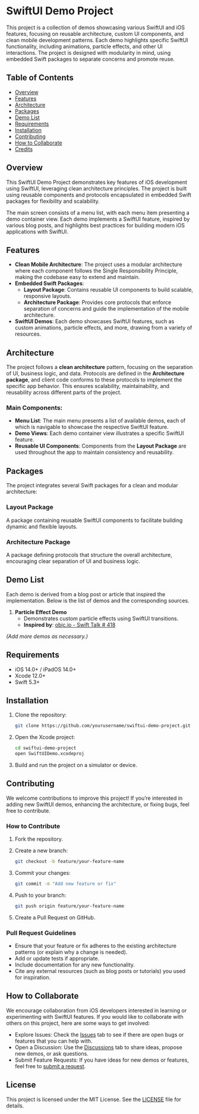 # SwiftUI Demo Project

This project is a collection of demos showcasing various SwiftUI and iOS features, focusing on reusable architecture, custom UI components, and clean mobile development patterns. Each demo highlights specific SwiftUI functionality, including animations, particle effects, and other UI interactions. The project is designed with modularity in mind, using embedded Swift packages to separate concerns and promote reuse.

## Table of Contents
- [Overview](#overview)
- [Features](#features)
- [Architecture](#architecture)
- [Packages](#packages)
- [Demo List](#demo-list)
- [Requirements](#requirements)
- [Installation](#installation)
- [Contributing](#contributing)
- [How to Collaborate](#how-to-collaborate)
- [Credits](#credits)

## Overview

This SwiftUI Demo Project demonstrates key features of iOS development using SwiftUI, leveraging clean architecture principles. The project is built using reusable components and protocols encapsulated in embedded Swift packages for flexibility and scalability.

The main screen consists of a menu list, with each menu item presenting a demo container view. Each demo implements a SwiftUI feature, inspired by various blog posts, and highlights best practices for building modern iOS applications with SwiftUI.

## Features

- **Clean Mobile Architecture**: The project uses a modular architecture where each component follows the Single Responsibility Principle, making the codebase easy to extend and maintain.
- **Embedded Swift Packages**:
  - **Layout Package**: Contains reusable UI components to build scalable, responsive layouts.
  - **Architecture Package**: Provides core protocols that enforce separation of concerns and guide the implementation of the mobile architecture.
- **SwiftUI Demos**: Each demo showcases SwiftUI features, such as custom animations, particle effects, and more, drawing from a variety of resources.

## Architecture

The project follows a **clean architecture** pattern, focusing on the separation of UI, business logic, and data. Protocols are defined in the **Architecture package**, and client code conforms to these protocols to implement the specific app behavior. This ensures scalability, maintainability, and reusability across different parts of the project.

### Main Components:
- **Menu List**: The main menu presents a list of available demos, each of which is navigable to showcase the respective SwiftUI feature.
- **Demo Views**: Each demo container view illustrates a specific SwiftUI feature.
- **Reusable UI Components**: Components from the **Layout Package** are used throughout the app to maintain consistency and reusability.

## Packages

The project integrates several Swift packages for a clean and modular architecture:

### Layout Package
A package containing reusable SwiftUI components to facilitate building dynamic and flexible layouts.

### Architecture Package
A package defining protocols that structure the overall architecture, encouraging clear separation of UI and business logic.

## Demo List

Each demo is derived from a blog post or article that inspired the implementation. Below is the list of demos and the corresponding sources.

1. **Particle Effect Demo**  
   - Demonstrates custom particle effects using SwiftUI transitions.
   - **Inspired by**: [objc.io - Swift Talk # 418](https://talk.objc.io/episodes/S01E418-particle-effects-part-1)

_(Add more demos as necessary.)_

## Requirements

- iOS 14.0+ / iPadOS 14.0+
- Xcode 12.0+
- Swift 5.3+

## Installation

1. Clone the repository:
   ```bash
   git clone https://github.com/yourusername/swiftui-demo-project.git

2. Open the Xcode project:
    ```bash
    cd swiftui-demo-project
    open SwiftUIDemo.xcodeproj

3. Build and run the project on a simulator or device.

## Contributing

We welcome contributions to improve this project! If you’re interested in adding new SwiftUI demos, enhancing the architecture, or fixing bugs, feel free to contribute.

### How to Contribute

1.	Fork the repository.

2.	Create a new branch:
     ```bash
     git checkout -b feature/your-feature-name

3.  Commit your changes:
     ```bash
     git commit -m "Add new feature or fix"

4.	Push to your branch:
     ```bash
     git push origin feature/your-feature-name

5.	Create a Pull Request on GitHub.

### Pull Request Guidelines

- Ensure that your feature or fix adheres to the existing architecture patterns (or explain why a change is needed).
- Add or update tests if appropriate.
- Include documentation for any new functionality.
- Cite any external resources (such as blog posts or tutorials) you used for inspiration.

## How to Collaborate

We encourage collaboration from iOS developers interested in learning or experimenting with SwiftUI features. If you would like to collaborate with others on this project, here are some ways to get involved:

- Explore Issues: Check the [Issues](https://github.com/AppManJones/MobileShowcase/issues) tab to see if there are open bugs or features that you can help with.
- Open a Discussion: Use the [Discussions](https://github.com/AppManJones/MobileShowcase/discussions) tab to share ideas, propose new demos, or ask questions.
- Submit Feature Requests: If you have ideas for new demos or features, feel free to [submit a request](https://github.com/AppManJones/MobileShowcase/issues/new).

## License

This project is licensed under the MIT License. See the [LICENSE](LICENSE) file for details.